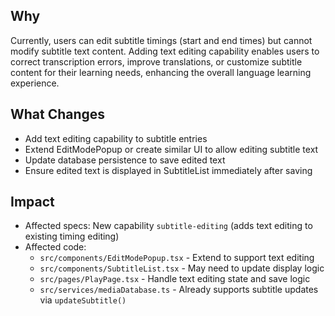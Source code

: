 ## Why
Currently, users can edit subtitle timings (start and end times) but cannot modify subtitle text content. Adding text editing capability enables users to correct transcription errors, improve translations, or customize subtitle content for their learning needs, enhancing the overall language learning experience.

## What Changes
- Add text editing capability to subtitle entries
- Extend EditModePopup or create similar UI to allow editing subtitle text
- Update database persistence to save edited text
- Ensure edited text is displayed in SubtitleList immediately after saving

## Impact
- Affected specs: New capability `subtitle-editing` (adds text editing to existing timing editing)
- Affected code:
  - `src/components/EditModePopup.tsx` - Extend to support text editing
  - `src/components/SubtitleList.tsx` - May need to update display logic
  - `src/pages/PlayPage.tsx` - Handle text editing state and save logic
  - `src/services/mediaDatabase.ts` - Already supports subtitle updates via `updateSubtitle()`

